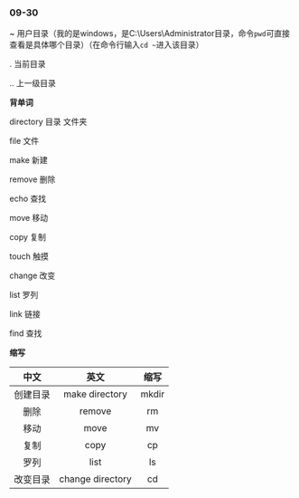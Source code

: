 ### 09-30

~ 用户目录（我的是windows，是C:\Users\Administrator目录，命令`pwd`可直接查看是具体哪个目录）（在命令行输入`cd ~`进入该目录）

. 当前目录

.. 上一级目录

**背单词**

directory 目录 文件夹

file 文件

make 新建

remove 删除

echo 查找

move 移动

copy 复制

touch 触摸

change 改变

list 罗列

link 链接

find 查找

**缩写**

|中文|英文|缩写|
|:--------:|:-----:|:----:|
| 创建目录 | make directory | mkdir |
| 删除 | remove | rm |
| 移动 | move | mv |
| 复制 | copy | cp |
| 罗列 | list | ls |
| 改变目录 | change directory | cd |